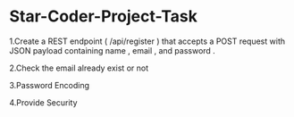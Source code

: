 # Star-Coder-Project-Task

1.Create a REST endpoint ( /api/register ) that accepts a POST request with
JSON payload containing name , email , and password .

2.Check the email already exist or not

3.Password Encoding

4.Provide Security
